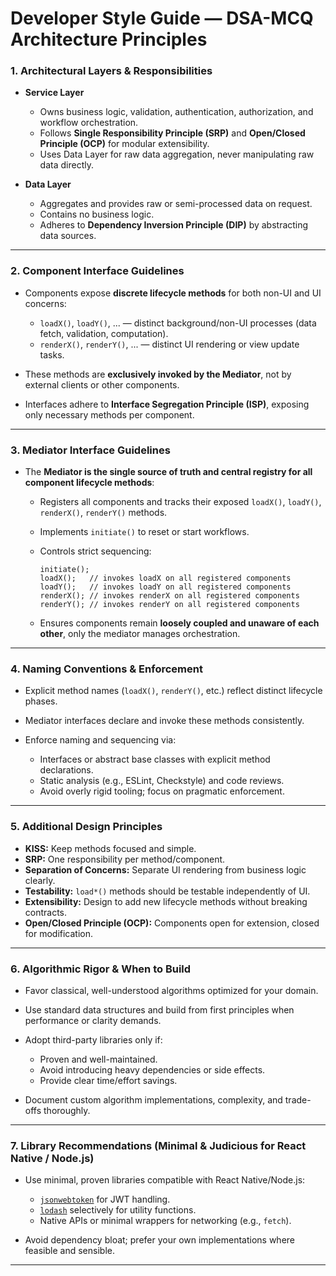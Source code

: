 # Developer Style Guide — DSA-MCQ Architecture Principles

### 1. **Architectural Layers & Responsibilities**

* **Service Layer**

  * Owns business logic, validation, authentication, authorization, and workflow orchestration.
  * Follows **Single Responsibility Principle (SRP)** and **Open/Closed Principle (OCP)** for modular extensibility.
  * Uses Data Layer for raw data aggregation, never manipulating raw data directly.

* **Data Layer**

  * Aggregates and provides raw or semi-processed data on request.
  * Contains no business logic.
  * Adheres to **Dependency Inversion Principle (DIP)** by abstracting data sources.

---

### 2. **Component Interface Guidelines**

* Components expose **discrete lifecycle methods** for both non-UI and UI concerns:

  * `loadX()`, `loadY()`, ... — distinct background/non-UI processes (data fetch, validation, computation).
  * `renderX()`, `renderY()`, ... — distinct UI rendering or view update tasks.
* These methods are **exclusively invoked by the Mediator**, not by external clients or other components.
* Interfaces adhere to **Interface Segregation Principle (ISP)**, exposing only necessary methods per component.

---

### 3. **Mediator Interface Guidelines**

* The **Mediator is the single source of truth and central registry for all component lifecycle methods**:

  * Registers all components and tracks their exposed `loadX()`, `loadY()`, `renderX()`, `renderY()` methods.
  * Implements `initiate()` to reset or start workflows.
  * Controls strict sequencing:

    ```
    initiate();
    loadX();   // invokes loadX on all registered components
    loadY();   // invokes loadY on all registered components
    renderX(); // invokes renderX on all registered components
    renderY(); // invokes renderY on all registered components
    ```
  * Ensures components remain **loosely coupled and unaware of each other**, only the mediator manages orchestration.

---

### 4. **Naming Conventions & Enforcement**

* Explicit method names (`loadX()`, `renderY()`, etc.) reflect distinct lifecycle phases.
* Mediator interfaces declare and invoke these methods consistently.
* Enforce naming and sequencing via:

  * Interfaces or abstract base classes with explicit method declarations.
  * Static analysis (e.g., ESLint, Checkstyle) and code reviews.
  * Avoid overly rigid tooling; focus on pragmatic enforcement.

---

### 5. **Additional Design Principles**

* **KISS:** Keep methods focused and simple.
* **SRP:** One responsibility per method/component.
* **Separation of Concerns:** Separate UI rendering from business logic clearly.
* **Testability:** `load*()` methods should be testable independently of UI.
* **Extensibility:** Design to add new lifecycle methods without breaking contracts.
* **Open/Closed Principle (OCP):** Components open for extension, closed for modification.

---

### 6. **Algorithmic Rigor & When to Build**

* Favor classical, well-understood algorithms optimized for your domain.
* Use standard data structures and build from first principles when performance or clarity demands.
* Adopt third-party libraries only if:

  * Proven and well-maintained.
  * Avoid introducing heavy dependencies or side effects.
  * Provide clear time/effort savings.
* Document custom algorithm implementations, complexity, and trade-offs thoroughly.

---

### 7. **Library Recommendations (Minimal & Judicious for React Native / Node.js)**

* Use minimal, proven libraries compatible with React Native/Node.js:

  * [`jsonwebtoken`](https://github.com/auth0/node-jsonwebtoken) for JWT handling.
  * [`lodash`](https://lodash.com/) selectively for utility functions.
  * Native APIs or minimal wrappers for networking (e.g., `fetch`).
* Avoid dependency bloat; prefer your own implementations where feasible and sensible.

---

